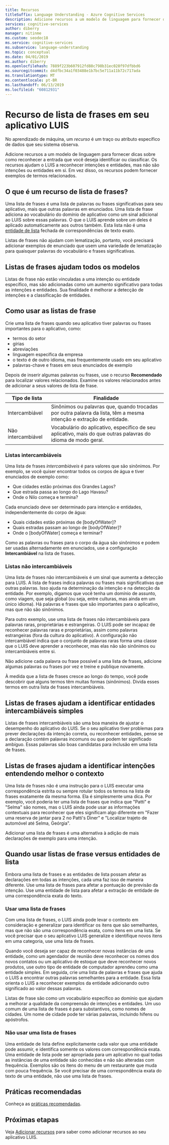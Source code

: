 ```yaml
---
title: Recursos
titleSuffix: Language Understanding - Azure Cognitive Services
description: Adicione recursos a um modelo de linguagem para fornecer dicas sobre como reconhecer a entrada que você deseja identificar ou classificar.
services: cognitive-services
author: diberry
manager: nitinme
ms.custom: seodec18
ms.service: cognitive-services
ms.subservice: language-understanding
ms.topic: conceptual
ms.date: 04/01/2019
ms.author: diberry
ms.openlocfilehash: 7889f223b607912fd88c798b31ec028f97dfbbd6
ms.sourcegitcommit: d4dfbc34a1f03488e1b7bc5e711a11b72c717ada
ms.translationtype: MT
ms.contentlocale: pt-BR
ms.lasthandoff: 06/13/2019
ms.locfileid: "60812931"
---
```

# <a name="phrase-list-features-in-your-luis-app"></a>Recurso de lista de frases em seu aplicativo LUIS

No aprendizado de máquina, um *recurso* é um traço ou atributo específico de dados que seu sistema observa. 

Adicione recursos a um modelo de linguagem para fornecer dicas sobre como reconhecer a entrada que você deseja identificar ou classificar. Os recursos ajudam o LUIS a reconhecer intenções e entidades, mas não são intenções ou entidades em si. Em vez disso, os recursos podem fornecer exemplos de termos relacionados.  

## <a name="what-is-a-phrase-list-feature"></a>O que é um recurso de lista de frases?
Uma lista de frases é uma lista de palavras ou frases significativas para seu aplicativo, mais que outras palavras em enunciados. Uma lista de frase adiciona ao vocabulário do domínio de aplicativo como um sinal adicional ao LUIS sobre essas palavras. O que o LUIS aprende sobre um deles é aplicado automaticamente aos outros também. Esta lista não é uma [entidade de lista](luis-concept-entity-types.md#types-of-entities) fechada de correspondências de texto exato.

Listas de frases não ajudam com lematização, portanto, você precisará adicionar exemplos de enunciado que usem uma variedade de lematização para quaisquer palavras do vocabulário e frases significativas.

## <a name="phrase-lists-help-all-models"></a>Listas de frases ajudam todos os modelos

Listas de frase não estão vinculadas a uma intenção ou entidade específico, mas são adicionadas como um aumento significativo para todas as intenções e entidades. Sua finalidade é melhorar a detecção de intenções e a classificação de entidades.

## <a name="how-to-use-phrase-lists"></a>Como usar as listas de frase

Crie uma lista de frases quando seu aplicativo tiver palavras ou frases importantes para o aplicativo, como:

* termos do setor
* gírias
* abreviações
* linguagem específica da empresa
* o texto é de outro idioma, mas frequentemente usado em seu aplicativo
* palavras-chave e frases em seus enunciados de exemplo

Depois de inserir algumas palavras ou frases, use o recurso **Recomendado** para localizar valores relacionados. Examine os valores relacionados antes de adicionar a seus valores de lista de frase.

|Tipo de lista|Finalidade|
|--|--|
|Intercambiável|Sinônimos ou palavras que, quando trocadas por outra palavra da lista, têm a mesma intenção e extração de entidade.|
|Não intercambiável|Vocabulário do aplicativo, específico de seu aplicativo, mais do que outras palavras do idioma de modo geral.|

### <a name="interchangeable-lists"></a>Listas intercambiáveis

Uma lista de frases *intercambiáveis* é para valores que são sinônimos. Por exemplo, se você quiser encontrar todos os corpos de água e tiver enunciados de exemplo como: 

* Que cidades estão próximas dos Grandes Lagos? 
* Que estrada passa ao longo do Lago Havasu?
* Onde o Nilo começa e termina? 

Cada enunciado deve ser determinado para intenção e entidades, independentemente do corpo de água: 

* Quais cidades estão próximas de [bodyOfWater]?
* Quais estradas passam ao longo de [bodyOfWater]?
* Onde o [bodyOfWater] começa e terminar? 

Como as palavras ou frases para o corpo da água são sinônimos e podem ser usadas alternadamente em enunciados, use a configuração **Intercambiável** na lista de frases. 

### <a name="non-interchangeable-lists"></a>Listas não intercambiáveis

Uma lista de frases não intercambiáveis é um sinal que aumenta a detecção para LUIS. A lista de frases indica palavras ou frases mais significativas que outras palavras. Isso ajuda na determinação da intenção e na detecção da entidade. Por exemplo, digamos que você tenha um domínio de assunto, como viagem, que seja global (ou seja, entre culturas, mas ainda em um único idioma). Há palavras e frases que são importantes para o aplicativo, mas que não são sinônimos. 

Para outro exemplo, use uma lista de frases não intercambiáveis para palavras raras, proprietárias e estrangeiras. O LUIS pode ser incapaz de reconhecer palavras raras e proprietárias, assim como palavras estrangeiras (fora da cultura do aplicativo). A configuração não intercambiável indica que o conjunto de palavras raras forma uma classe que o LUIS deve aprender a reconhecer, mas elas não são sinônimos ou intercambiáveis entre si.

Não adicione cada palavra ou frase possível a uma lista de frases, adicione algumas palavras ou frases por vez e treine e publique novamente. 

À medida que a lista de frases cresce ao longo do tempo, você pode descobrir que alguns termos têm muitas formas (sinônimos). Divida esses termos em outra lista de frases intercambiáveis. 

<a name="phrase-lists-help-identify-simple-exchangeable-entities"></a>

## <a name="phrase-lists-help-identify-simple-interchangeable-entities"></a>Listas de frases ajudam a identificar entidades intercambiáveis simples
Listas de frases intercambiáveis são uma boa maneira de ajustar o desempenho do aplicativo do LUIS. Se o seu aplicativo tiver problemas para prever declarações da intenção correta, ou reconhecer entidades, pense se a declaração contém palavras incomuns ou que podem ter significado ambíguo. Essas palavras são boas candidatas para inclusão em uma lista de frases.

## <a name="phrase-lists-help-identify-intents-by-better-understanding-context"></a>Listas de frases ajudam a identificar intenções entendendo melhor o contexto
Uma lista de frases não é uma instrução para o LUIS executar uma correspondência estrita ou sempre rotular todos os termos na lista de frases exatamente da mesma forma. Ela é simplesmente uma dica. Por exemplo, você poderia ter uma lista de frases que indica que "Patti" e "Selma" são nomes, mas o LUIS ainda pode usar as informações contextuais para reconhecer que eles significam algo diferente em "Fazer uma reserva de jantar para 2 no Patti's Diner" e "Localizar trajeto de automóvel até Selma, Geórgia". 

Adicionar uma lista de frases é uma alternativa à adição de mais declarações de exemplo para uma intenção. 

## <a name="when-to-use-phrase-lists-versus-list-entities"></a>Quando usar listas de frase versus entidades de lista
Embora uma lista de frases e as entidades de lista possam afetar as declarações em todas as intenções, cada uma faz isso de maneira diferente. Use uma lista de frases para afetar a pontuação de previsão da intenção. Use uma entidade de lista para afetar a extração de entidade de uma correspondência exata do texto. 

### <a name="use-a-phrase-list"></a>Usar uma lista de frases
Com uma lista de frases, o LUIS ainda pode levar o contexto em consideração e generalizar para identificar os itens que são semelhantes, mas que não são uma correspondência exata, como itens em uma lista. Se você precisar que o seu aplicativo LUIS generalize e identifique novos itens em uma categoria, use uma lista de frases. 

Quando você deseja ser capaz de reconhecer novas instâncias de uma entidade, como um agendador de reunião deve reconhecer os nomes dos novos contatos ou um aplicativo de estoque que deve reconhecer novos produtos, use outro tipo de entidade de computador aprendeu como uma entidade simples. Em seguida, crie uma lista de palavras e frases que ajuda o LUIS a encontrar outras palavras semelhantes para a entidade. Essa lista orienta o LUIS a reconhecer exemplos da entidade adicionando outro significado ao valor dessas palavras. 

Listas de frase são como um vocabulário específico ao domínio que ajudam a melhorar a qualidade da compreensão de intenções e entidades. Um uso comum de uma lista de frases é para substantivos, como nomes de cidades. Um nome de cidade pode ter várias palavras, incluindo hifens ou apóstrofos.
 
### <a name="dont-use-a-phrase-list"></a>Não usar uma lista de frases 
Uma entidade de lista define explicitamente cada valor que uma entidade pode assumir, e identifica somente os valores com correspondência exata. Uma entidade de lista pode ser apropriada para um aplicativo no qual todas as instâncias de uma entidade são conhecidas e não são alteradas com frequência. Exemplos são os itens do menu de um restaurante que muda com pouca frequência. Se você precisar de uma correspondência exata do texto de uma entidade, não use uma lista de frases. 

## <a name="best-practices"></a>Práticas recomendadas
Conheça as [práticas recomendadas](luis-concept-best-practices.md).

## <a name="next-steps"></a>Próximas etapas

Veja [Adicionar recursos](luis-how-to-add-features.md) para saber como adicionar recursos ao seu aplicativo LUIS.

